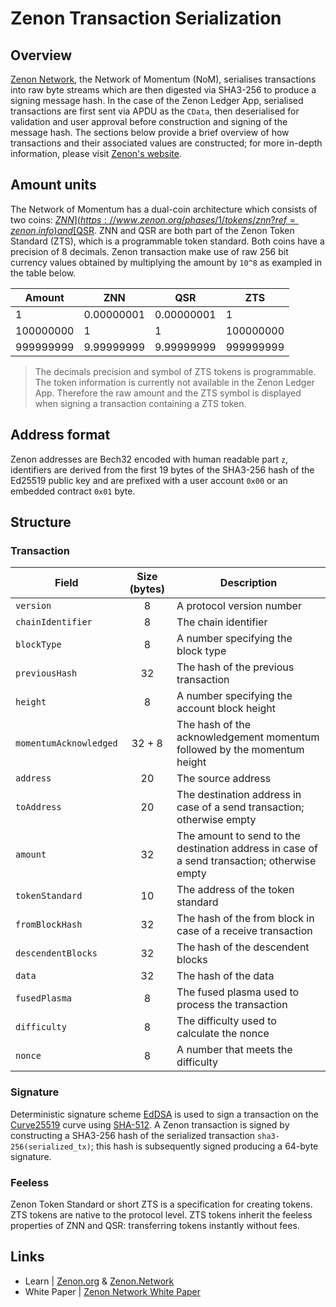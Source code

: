 # Zenon Transaction Serialization

## Overview

[Zenon Network](https://github.com/zenon-network/go-zenon), the Network of Momentum (NoM), serialises transactions into raw byte streams which are then digested via SHA3-256 to produce a signing message hash. In the case of the Zenon Ledger App, serialised transactions are first sent via APDU as the `CData`, then deserialised for validation and user approval before construction and signing of the message hash. The sections below provide a brief overview of how transactions and their associated values are constructed; for more in-depth information, please visit [Zenon's website](https://zenon.network).

## Amount units

The Network of Momentum has a dual-coin architecture which consists of two coins: [$ZNN](https://www.zenon.org/phases/1/tokens/znn?ref=zenon.info) and [$QSR](https://www.zenon.org/phases/1/tokens/qsr?ref=zenon.info). ZNN and QSR are both part of the Zenon Token Standard (ZTS), which is a programmable token standard. Both coins have a precision of 8 decimals. Zenon transaction make use of raw 256 bit currency values obtained by multiplying the amount by `10^8` as exampled in the table below.

| Amount | ZNN | QSR | ZTS |
|--|--|--|--|
| 1 | 0.00000001 | 0.00000001 | 1 |
| 100000000 | 1 | 1 | 100000000 |
| 999999999 | 9.99999999 | 9.99999999 | 999999999 |

> The decimals precision and symbol of ZTS tokens is programmable. The token information is currently not available in the Zenon Ledger App. Therefore the raw amount and the ZTS symbol is displayed when signing a transaction containing a ZTS token.

## Address format

Zenon addresses are Bech32 encoded with human readable part `z`, identifiers are derived from the first 19 bytes of the SHA3-256 hash of the Ed25519 public key and are prefixed with a user account `0x00` or an embedded contract `0x01` byte.

## Structure

### Transaction

| Field | Size (bytes) | Description |
| --- | :---: | --- |
| `version` | 8 | A protocol version number |
| `chainIdentifier` | 8 | The chain identifier |
| `blockType` | 8 | A number specifying the block type |
| `previousHash` | 32 | The hash of the previous transaction |
| `height` | 8 | A number specifying the account block height |
| `momentumAcknowledged` | 32 + 8 | The hash of the acknowledgement momentum followed by the momentum height |
| `address` | 20 | The source address |
| `toAddress` | 20 | The destination address in case of a send transaction; otherwise empty |
| `amount` | 32 | The amount to send to the destination address in case of a send transaction; otherwise empty |
| `tokenStandard` | 10 | The address of the token standard |
| `fromBlockHash` | 32 | The hash of the from block in case of a receive transaction |
| `descendentBlocks` | 32 | The hash of the descendent blocks |
| `data` | 32 | The hash of the data |
| `fusedPlasma` | 8 | The fused plasma used to process the transaction |
| `difficulty` | 8 | The difficulty used to calculate the nonce |
| `nonce` | 8 | A number that meets the difficulty |

### Signature

Deterministic signature scheme [EdDSA](https://en.wikipedia.org/wiki/EdDSA) is used to sign a transaction on the [Curve25519](https://en.wikipedia.org/wiki/Curve25519) curve using [SHA-512](https://en.wikipedia.org/wiki/SHA-2). A Zenon transaction is signed by constructing a SHA3-256 hash of the serialized transaction `sha3-256(serialized_tx)`; this hash is subsequently signed producing a 64-byte signature.

### Feeless

Zenon Token Standard or short ZTS is a specification for creating tokens. ZTS tokens are native to the protocol level. ZTS tokens inherit the feeless properties of ZNN and QSR: transferring tokens instantly without fees.

## Links

- Learn | [Zenon.org](https://zenon.org/?ref=zenon.info) & [Zenon.Network](https://zenon.network/?ref=zenon.info)
- White Paper | [Zenon Network White Paper](https://github.com/zenon-network/zenon.network/releases/download/whitepaper/whitepaper.pdf?ref=zenon.info)